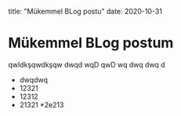 title: "Mükemmel BLog postu"
date: 2020-10-31

# Mükemmel BLog postum

qwldkşqwdkşqw
dwqd
wqD
qwD
wq
dwq
dwq
d
* dwqdwq
 * 12321
 * 12312
 * 21321
*2e213
